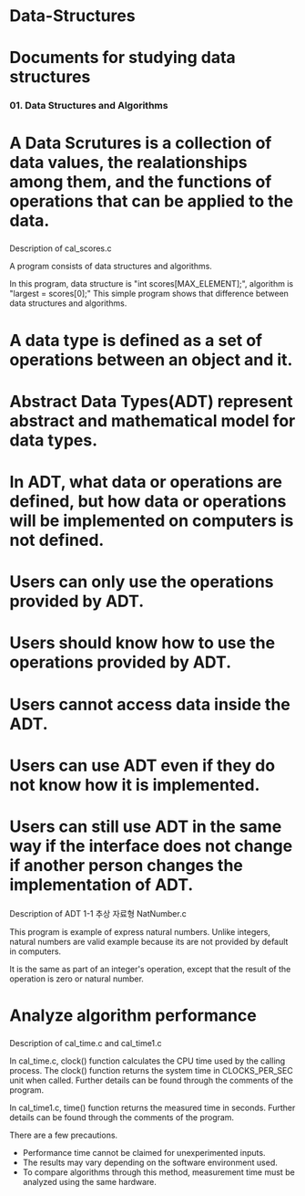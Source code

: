 # Data-Structures
# Documents for studying data structures

### 01. Data Structures and Algorithms

# A Data Scrutures is a collection of data values, the realationships among them, and the functions of operations that can be applied to the data.

### 
Description of cal_scores.c

A program consists of data structures and algorithms.

In this program, data structure is "int scores[MAX_ELEMENT];", algorithm is "largest = scores[0];"
This simple program shows that difference between data structures and algorithms.
###

# A data type is defined as a set of operations between an object and it.

# Abstract Data Types(ADT) represent abstract and mathematical model for data types.

# In ADT, what data or operations are defined, but how data or operations will be implemented on computers is not defined.

# Users can only use the operations provided by ADT.
# Users should know how to use the operations provided by ADT.
# Users cannot access data inside the ADT.
# Users can use ADT even if they do not know how it is implemented.
# Users can still use ADT in the same way if the interface does not change if another person changes the implementation of ADT.

###
Description of ADT 1-1 추상 자료형 NatNumber.c

This program is example of express natural numbers.
Unlike integers, natural numbers are valid example because its are not provided by default in computers.

It is the same as part of an integer's operation, except that the result of the operation is zero or natural number.
###

# Analyze algorithm performance

###
Description of cal_time.c and cal_time1.c

In cal_time.c, clock() function calculates the CPU time used by the calling process.
The clock() function returns the system time in CLOCKS_PER_SEC unit when called.
Further details can be found through the comments of the program.

In cal_time1.c, time() function returns the measured time in seconds.
Further details can be found through the comments of the program.

There are a few precautions.

- Performance time cannot be claimed for unexperimented inputs.
- The results may vary depending on the software environment used.
- To compare algorithms through this method, measurement time must be analyzed using the same hardware.

###
